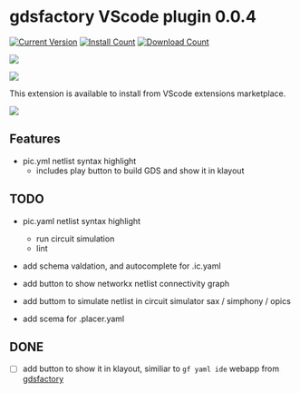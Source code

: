 # gdsfactory VScode plugin 0.0.4

[![Current Version](https://img.shields.io/visual-studio-marketplace/v/gdsfactory.gdsfactory.svg)](https://marketplace.visualstudio.com/items?itemName=gdsfactory.gdsfactory)
[![Install Count](https://img.shields.io/visual-studio-marketplace/i/gdsfactory.gdsfactory.svg)](https://marketplace.visualstudio.com/items?itemName=gdsfactory.gdsfactory)
[![Download Count](https://img.shields.io/visual-studio-marketplace/d/gdsfactory.gdsfactory.svg)](https://marketplace.visualstudio.com/items?itemName=gdsfactory.gdsfactory)

![](https://i.imgur.com/v4wpHpg.png)


![](https://i.imgur.com/XbhWJDz.png)


This extension is available to install from VScode extensions marketplace.

![](https://i.imgur.com/89OPCQ1.png)



## Features

- pic.yml netlist syntax highlight
  - includes play button to build GDS and show it in klayout

## TODO

- pic.yaml netlist syntax highlight

  - run circuit simulation
  - lint

- add schema valdation, and autocomplete for .ic.yaml
- add button to show networkx netlist connectivity graph
- add buttom to simulate netlist in circuit simulator sax / simphony / opics
- add scema for .placer.yaml

## DONE

- [ ] add button to show it in klayout, similiar to `gf yaml ide` webapp from [gdsfactory](https://github.com/gdsfactory/gdsfactory/tree/master/gdsfactory/icyaml)
